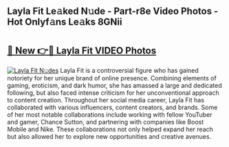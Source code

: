## Layla Fit Le𝚊ked N𝚞de - Part-r8e Video Photos - Hot Onlyf𝚊ns Le𝚊ks 8GNii

# <h2><a href="http://ab32197.deff.icu/?id=Layla+Fit">🔗 New 👉🔴 Layla Fit VIDEO Photos</a></h2>

[![Layla Fit N𝚞des](https://i.imgur.com/rIISA9y.gif)](http://ab32197.deff.icu/?id=Layla+Fit)
Layla Fit is a controversial figure who has gained notoriety for her unique brand of online presence. Combining elements of gaming, eroticism, and dark humor, she has amassed a large and dedicated following, but also faced intense criticism for her unconventional approach to content creation. Throughout her social media career, Layla Fit has collaborated with various influencers, content creators, and brands. Some of her most notable collaborations include working with fellow YouTuber and gamer, Chance Sutton, and partnering with companies like Boost Mobile and Nike. These collaborations not only helped expand her reach but also allowed her to explore new opportunities and creative avenues.
